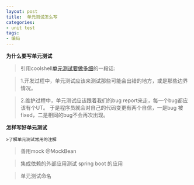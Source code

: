 ```yaml
---
layout: post
title:  单元测试怎么写
categories:
- unit test
tags:
- 编码
--- 
```


**为什么要写单元测试**  
  >引用coolshell[单元测试要做多细](https://coolshell.cn/articles/8209.html)的一段话:  
  
  >1.开发过程中，单元测试应该来测试那些可能会出错的地方，或是那些边界情况。 
   
  >2.维护过程中，单元测试应该跟着我们的bug report来走，每一个bug都应该有个UT。
于是程序员就会对自己的代码变更有两个自信，一是bug 被 fixed，二是相同的bug不会再次出现。

**怎样写好单元测试**

	>了解单元测试常用的注解
	
	
  >善用mock
   @MockBean
   
  >集成依赖的外部应用测试
  spring boot 的应用
  
  >单元测试命名